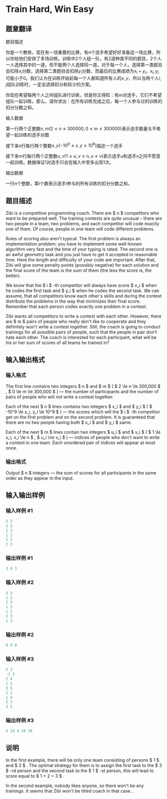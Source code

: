 # Train Hard, Win Easy

## 题意翻译

题目描述

你是一个教练，现在有一场重要的比赛，有$n$个选手希望好好准备这一场比赛，所以你给他们安排了多场训练。训练中$2$个人组一队，有$2$道种类不同的题目，$2$个人一人选择其中的一道，但不能两个人选择同一道。对于每一个人，选择第一类题目会扣除$x_i$分数，选择第二类题目会扣除$y_i$分数，而最后的比赛成绩为$x_i+y_i$。$x_i,y_i$可能小于$0$。我们认为在训练开始前每一个人都知道所有人的$x,y$，所以当两个人$i,j$组队训练时，一定会选择扣分和较少的方案。

你现在希望每两个人之间组队进行训练，但是你又得知：有$m$对选手，它们不希望组队一起训练。那么，请你求出：在所有训练完成之后，每一个人参与过的训练的扣分分数之和。

输入数据

第一行两个正整数$n,m(2 \leq n \leq 300000,0 \leq m \leq 300000)$表示选手数量与不希望一起训练的选手对数

接下来$n$行每行两个整数$x,y(-10^9 \leq x,y \leq 10^9)$描述一个选手

接下来$m$行每行两个正整数$u,v(1 \leq u,v \leq n , u \neq v)$表示选手$u$和选手$v$之间不愿意一起训练。数据保证$1$对选手只会在输入中至多出现$1$次。

输出数据

一行$n$个整数，第$i$个数表示选手$i$参与的所有训练的扣分分数之和。

## 题目描述

Zibi is a competitive programming coach. There are $ n $ competitors who want to be prepared well. The training contests are quite unusual – there are two people in a team, two problems, and each competitor will code exactly one of them. Of course, people in one team will code different problems.

Rules of scoring also aren't typical. The first problem is always an implementation problem: you have to implement some well-known algorithm very fast and the time of your typing is rated. The second one is an awful geometry task and you just have to get it accepted in reasonable time. Here the length and difficulty of your code are important. After that, Zibi will give some penalty points (possibly negative) for each solution and the final score of the team is the sum of them (the less the score is, the better).

We know that the $ i $ -th competitor will always have score $ x_i $ when he codes the first task and $ y_i $ when he codes the second task. We can assume, that all competitors know each other's skills and during the contest distribute the problems in the way that minimizes their final score. Remember that each person codes exactly one problem in a contest.

Zibi wants all competitors to write a contest with each other. However, there are $ m $ pairs of people who really don't like to cooperate and they definitely won't write a contest together. Still, the coach is going to conduct trainings for all possible pairs of people, such that the people in pair don't hate each other. The coach is interested for each participant, what will be his or her sum of scores of all teams he trained in?

## 输入输出格式

### 输入格式

The first line contains two integers $ n $ and $ m $ ( $ 2 \le n \le 300\,000 $ , $ 0 \le m \le 300\,000 $ ) — the number of participants and the number of pairs of people who will not write a contest together.

Each of the next $ n $ lines contains two integers $ x_i $ and $ y_i $ ( $ -10^9 \le x_i, y_i \le 10^9 $ ) — the scores which will the $ i $ -th competitor get on the first problem and on the second problem. It is guaranteed that there are no two people having both $ x_i $ and $ y_i $ same.

Each of the next $ m $ lines contain two integers $ u_i $ and $ v_i $ ( $ 1 \le u_i, v_i \le n $ , $ u_i \ne v_i $ ) — indices of people who don't want to write a contest in one team. Each unordered pair of indices will appear at most once.

### 输出格式

Output $ n $ integers — the sum of scores for all participants in the same order as they appear in the input.

## 输入输出样例

### 输入样例 #1

```cpp
3 2
1 2
2 3
1 3
1 2
2 3

```
### 输出样例 #1

```cpp
3 0 3 
```


### 输入样例 #2

```cpp
3 3
1 2
2 3
1 3
1 2
2 3
1 3

```
### 输出样例 #2

```cpp
0 0 0 
```


### 输入样例 #3

```cpp
5 3
-1 3
2 4
1 1
3 5
2 2
1 4
2 3
3 5

```
### 输出样例 #3

```cpp
4 14 4 16 10 
```


## 说明

In the first example, there will be only one team consisting of persons $ 1 $ and $ 3 $ . The optimal strategy for them is to assign the first task to the $ 3 $ -rd person and the second task to the $ 1 $ -st person, this will lead to score equal to $ 1 + 2 = 3 $ .

In the second example, nobody likes anyone, so there won't be any trainings. It seems that Zibi won't be titled coach in that case...

